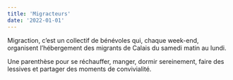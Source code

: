 ```yaml
---
title: 'Migracteurs'
date: '2022-01-01'
---
```

Migraction, c’est un collectif de bénévoles qui, chaque week-end, organisent l’hébergement des migrants de Calais du samedi matin au lundi.

 Une parenthèse pour se réchauffer, manger, dormir sereinement, faire des lessives et partager des moments de convivialité.